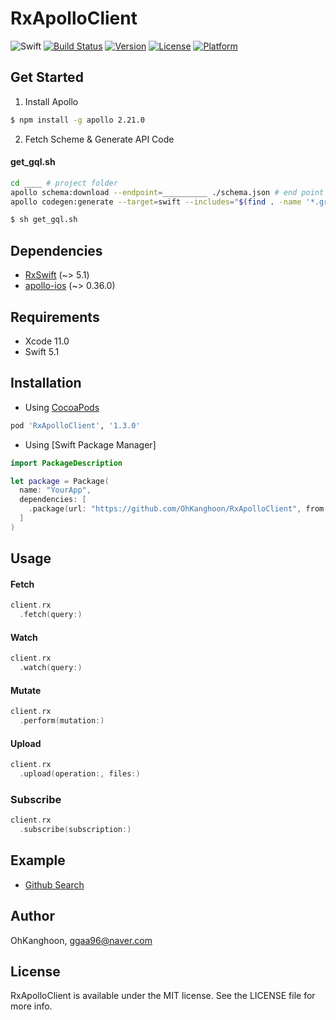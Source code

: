 # RxApolloClient

![Swift](https://img.shields.io/badge/Swift-5.1-orange.svg)
[![Build Status](https://github.com/OhKanghoon/RxApolloClient/workflows/CI/badge.svg)](https://github.com/OhKanghoon/RxApolloClient/actions)
[![Version](https://img.shields.io/cocoapods/v/RxApolloClient.svg?style=flat)](https://cocoapods.org/pods/RxApolloClient)
[![License](https://img.shields.io/cocoapods/l/RxApolloClient.svg?style=flat)](https://cocoapods.org/pods/RxApolloClient)
[![Platform](https://img.shields.io/cocoapods/p/RxApolloClient.svg?style=flat)](https://cocoapods.org/pods/RxApolloClient)

## Get Started
1. Install Apollo
```sh
$ npm install -g apollo 2.21.0
```
2. Fetch Scheme & Generate API Code
#### get_gql.sh
```sh
cd ____ # project folder
apollo schema:download --endpoint=__________ ./schema.json # end point url / scheme.json location
apollo codegen:generate --target=swift --includes="$(find . -name '*.graphql')" --localSchemaFile=_______/schema.json _______/GraphQLAPI.swift # scheme.json location / generated API code location
```
```sh
$ sh get_gql.sh
```

## Dependencies
- [RxSwift](https://github.com/ReactiveX/RxSwift) (~> 5.1)
- [apollo-ios](https://github.com/apollographql/apollo-ios) (~> 0.36.0)

## Requirements

- Xcode 11.0
- Swift 5.1

## Installation

- Using [CocoaPods](https://cocoapods.org)
```ruby
pod 'RxApolloClient', '1.3.0'
```
- Using [Swift Package Manager]
```swift
import PackageDescription

let package = Package(
  name: "YourApp",
  dependencies: [
    .package(url: "https://github.com/OhKanghoon/RxApolloClient", from: "1.3.0")
  ]
)
```

## Usage
#### Fetch
```swift
client.rx
  .fetch(query:)
```
#### Watch
```swift
client.rx
  .watch(query:)
```
#### Mutate
```swift
client.rx
  .perform(mutation:)
```

#### Upload
```swift
client.rx
  .upload(operation:, files:)
```

### Subscribe
```swift
client.rx
  .subscribe(subscription:)
```

## Example

- [Github Search](https://github.com/OhKanghoon/RxApolloClient/tree/master/Example)

## Author

OhKanghoon, ggaa96@naver.com

## License

RxApolloClient is available under the MIT license. See the LICENSE file for more info.
